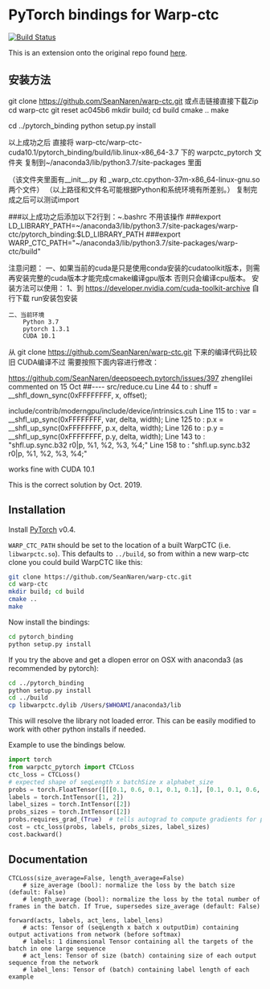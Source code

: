 # PyTorch bindings for Warp-ctc

[![Build Status](https://travis-ci.org/SeanNaren/warp-ctc.svg?branch=pytorch_bindings)](https://travis-ci.org/SeanNaren/warp-ctc)

This is an extension onto the original repo found [here](https://github.com/baidu-research/warp-ctc).

## 安装方法
git clone https://github.com/SeanNaren/warp-ctc.git 或点击链接直接下载Zip
cd warp-ctc
git reset ac045b6
mkdir build; cd build
cmake ..
make

cd ../pytorch_binding
python setup.py install

以上成功之后 直接将 
warp-ctc/warp-ctc-cuda10.1/pytorch_binding/build/lib.linux-x86_64-3.7 下的 
warpctc_pytorch 文件夹
复制到~/anaconda3/lib/python3.7/site-packages 里面

（该文件夹里面有__init__.py 和 _warp_ctc.cpython-37m-x86_64-linux-gnu.so 两个文件）
（以上路径和文件名可能根据Python和系统环境有所差别。）
复制完成之后可以测试import

###以上成功之后添加以下2行到：~.bashrc  不用该操作
###export LD_LIBRARY_PATH=~/anaconda3/lib/python3.7/site-packages/warp-ctc/pytorch_binding:$LD_LIBRARY_PATH
###export WARP_CTC_PATH="~/anaconda3/lib/python3.7/site-packages/warp-ctc/build"

注意问题：
    一、如果当前的cuda是只是使用conda安装的cudatoolkit版本，则需再安装完整的cuda版本才能完成cmake编译gpu版本 否则只会编译cpu版本。
            安装方法可以使用：
                1、到 https://developer.nvidia.com/cuda-toolkit-archive 自行下载 run安装包安装
    
    二、当前环境
        Python 3.7
        pytorch 1.3.1
        CUDA 10.1

从 git clone https://github.com/SeanNaren/warp-ctc.git 下来的编译代码比较旧 CUDA编译不过 需要按照下面内容进行修改：

https://github.com/SeanNaren/deepspeech.pytorch/issues/397
zhenglilei commented on 15 Oct
##----
src/reduce.cu
Line 44 to : shuff = __shfl_down_sync(0xFFFFFFFF, x, offset);

include/contrib/moderngpu/include/device/intrinsics.cuh
Line 115 to : var = __shfl_up_sync(0xFFFFFFFF, var, delta, width);
Line 125 to : p.x = __shfl_up_sync(0xFFFFFFFF, p.x, delta, width);
Line 126 to : p.y = __shfl_up_sync(0xFFFFFFFF, p.y, delta, width);
Line 143 to : "shfl.up.sync.b32 r0|p, %1, %2, %3, %4;"
Line 158 to : "shfl.up.sync.b32 r0|p, %1, %2, %3, %4;"

works fine with CUDA 10.1

This is the correct solution by Oct. 2019.



## Installation

Install [PyTorch](https://github.com/pytorch/pytorch#installation) v0.4.

`WARP_CTC_PATH` should be set to the location of a built WarpCTC
(i.e. `libwarpctc.so`).  This defaults to `../build`, so from within a
new warp-ctc clone you could build WarpCTC like this:

```bash
git clone https://github.com/SeanNaren/warp-ctc.git
cd warp-ctc
mkdir build; cd build
cmake ..
make
```

Now install the bindings:
```bash
cd pytorch_binding
python setup.py install
```

If you try the above and get a dlopen error on OSX with anaconda3 (as recommended by pytorch):
```bash
cd ../pytorch_binding
python setup.py install
cd ../build
cp libwarpctc.dylib /Users/$WHOAMI/anaconda3/lib
```
This will resolve the library not loaded error. This can be easily modified to work with other python installs if needed.

Example to use the bindings below.

```python
import torch
from warpctc_pytorch import CTCLoss
ctc_loss = CTCLoss()
# expected shape of seqLength x batchSize x alphabet_size
probs = torch.FloatTensor([[[0.1, 0.6, 0.1, 0.1, 0.1], [0.1, 0.1, 0.6, 0.1, 0.1]]]).transpose(0, 1).contiguous()
labels = torch.IntTensor([1, 2])
label_sizes = torch.IntTensor([2])
probs_sizes = torch.IntTensor([2])
probs.requires_grad_(True)  # tells autograd to compute gradients for probs
cost = ctc_loss(probs, labels, probs_sizes, label_sizes)
cost.backward()
```

## Documentation

```
CTCLoss(size_average=False, length_average=False)
    # size_average (bool): normalize the loss by the batch size (default: False)
    # length_average (bool): normalize the loss by the total number of frames in the batch. If True, supersedes size_average (default: False)

forward(acts, labels, act_lens, label_lens)
    # acts: Tensor of (seqLength x batch x outputDim) containing output activations from network (before softmax)
    # labels: 1 dimensional Tensor containing all the targets of the batch in one large sequence
    # act_lens: Tensor of size (batch) containing size of each output sequence from the network
    # label_lens: Tensor of (batch) containing label length of each example
```
